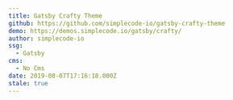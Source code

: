 ```yaml
---
title: Gatsby Crafty Theme
github: https://github.com/simplecode-io/gatsby-crafty-theme
demo: https://demos.simplecode.io/gatsby/crafty/
author: simplecode-io
ssg:
  - Gatsby
cms:
  - No Cms
date: 2019-08-07T17:16:18.000Z
stale: true
---
```

